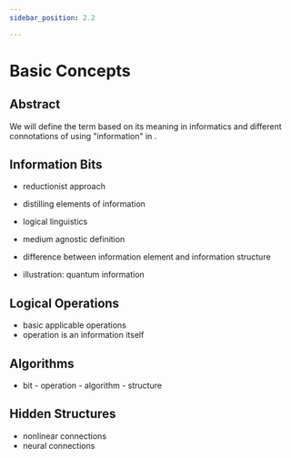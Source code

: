 ```yaml
---
sidebar_position: 2.2

---
```


# Basic Concepts
## Abstract

We will define the term based on its meaning in informatics and different connotations of using "information" in .

## Information Bits
- reductionist approach
- distilling elements of information
- logical linguistics
- medium agnostic definition
- difference between information element and information structure

- illustration: quantum information

## Logical Operations

- basic applicable operations
- operation is an information itself

## Algorithms
- bit - operation - algorithm - structure
## Hidden Structures
- nonlinear connections
- neural connections
